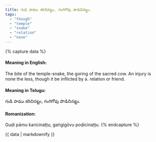 ```yaml
---
title: గుడి పాము కరిచినట్టు, గంగిగోవు పొడిచినట్టు.
tags:
  - "though"
  - "temple"
  - "snake"
  - "relation"
  - "none"
---
```


{% capture data %}
#### Meaning in English:
The bite of the temple-snake, the goring of the sacred cow.
An injury is none the less, though it be inflicted by a. relation or friend.

#### Meaning in Telugu:
గుడి పాము కరిచినట్టు, గంగిగోవు పొడిచినట్టు.

#### Romanization:
Guḍi pāmu karicinaṭṭu, gaṅgigōvu poḍicinaṭṭu.
{% endcapture %}

{{ data | markdownify }}

